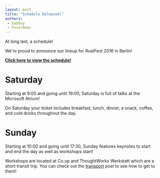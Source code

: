 ```yaml
---
layout: post
title: "Schedule Released!"
authors:
 - badboy
 - hoverbear
---
```


At long last, a schedule!

We're proud to announce our lineup for RustFest 2016 in Berlin!

[**Click here to view the schedule!**](/schedule)

# Saturday

Starting at 9:00 and going until 19:00, Saturday is full of talks at the Microsoft Atrium!

On Saturday your ticket includes breakfast, lunch, dinner, a snack, coffee, and cold drinks throughout the day.

# Sunday

Starting at 10:00 and going until 17:30, Sunday features keynotes to start and end the day as well as workshops start!

Workshops are located at Co.up and ThoughtWorks Werkstatt which are a short transit trip. You can check out the [transport](/blog/Transportation-at-the-Conference) post to see how to get to them!
